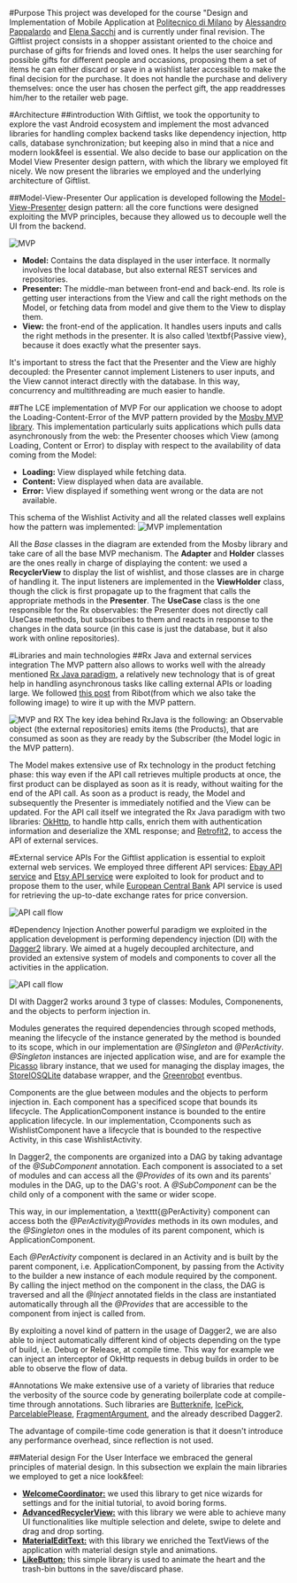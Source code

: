 #Purpose
This project was developed for the course "Design and Implementation of Mobile Application at [Politecnico di Milano](www.polimi.it) by [Alessandro Pappalardo](https://github.com/volcacius) and [Elena Sacchi](https://github.com/lifeindeath) and is currently under final revision.
The Giftlist project consists in a shopper assistant oriented to the choice and purchase of gifts for friends and loved ones. It helps the user searching for possible gifts for different people and occasions, proposing them a set of items he can either discard or save in a wishlist later accessible to make the final decision for the purchase.
It does not handle the purchase and delivery themselves: once the user has chosen the perfect gift, the app readdresses him/her to the retailer web page.

#Architecture
##introduction
With Giftlist, we took the opportunity to explore the vast Android ecosystem and implement the most advanced libraries for handling complex backend tasks like dependency injection, http calls, database synchronization; but keeping also in mind that a nice and modern look&feel is essential.
We also decide to base our application on the Model View Presenter design pattern, with which the library we employed fit nicely. 
We now present the libraries we employed and the underlying architecture of Giftlist.

##Model-View-Presenter
Our application is developed following the [Model-View-Presenter](http://hannesdorfmann.com/mosby/mvp/) design pattern: all the core functions were designed exploiting the MVP principles, because they allowed us to decouple well the UI from the backend.

![MVP](https://github.com/volcacius/Giftlist/blob/master/images/MVP.png)

* __Model:__ Contains the data displayed in the user interface. It normally involves the local database, but also external REST services and repositories.
* __Presenter:__ The middle-man between front-end and back-end. Its role is getting user interactions from the View and call the right methods on the Model, or fetching data from model and give them to the View to display them.
* __View:__ the front-end of the application. It handles users inputs and calls the right methods in the presenter. It is also called \textbf{Passive view}, because it does exactly what the presenter says.

It's important to stress the fact that the Presenter and the View are highly decoupled: the Presenter cannot implement Listeners to user inputs, and the View cannot interact directly with the database. In this way, concurrency and multithreading are much easier to handle.

##The LCE implementation of MVP
For our application we choose to adopt the Loading-Content-Error of the MVP pattern provided by the [Mosby MVP library](https://github.com/sockeqwe/mosby). This implementation particularly suits applications which pulls data asynchronously from the web: the Presenter chooses which View (among Loading, Content or Error) to display with respect to the availability of data coming from the Model:
* __Loading:__ View displayed while fetching data.
* __Content:__ View displayed when data are available.
* __Error:__ View displayed if something went wrong or the data are not available.

This schema of the Wishlist Activity and all the related classes well explains how the pattern was implemented:
![MVP implementation](https://github.com/volcacius/Giftlist/blob/master/images/MVP_Lce.png)

All the *Base* classes in the diagram are extended from the Mosby library and take care of all the base MVP mechanism.
The **Adapter** and **Holder** classes are the ones really in charge of displaying the content: we used a **RecyclerView** to display the list of wishlist, and those classes are in charge of handling it.
The input listeners are implemented in the **ViewHolder** class, though the click is first propagate up to the fragment that calls the appropriate methods in the **Presenter**.
The **UseCase** class is the one responsible for the Rx observables: the Presenter does not directly call UseCase methods, but subscribes to them and reacts in response to the changes in the data source (in this case is just the database, but it also work with online repositories).

#Libraries and main technologies
##Rx Java and external services integration
The MVP pattern also allows to works well with the already mentioned [Rx Java paradigm](https://github.com/ReactiveX/RxJava/wiki), a relatively new technology that is of great help in handling asynchronous tasks like calling external APIs or loading large.
We followed [this post](https://labs.ribot.co.uk/android-application-architecture-8b6e34acda65) from Ribot(from which we also take the following image) to wire it up with the MVP pattern.

![MVP and RX](https://github.com/volcacius/Giftlist/blob/master/images/MVP_RxJava.png)
The key idea behind RxJava is the following: an Observable object (the external repositories) emits items (the Products), that are consumed as soon as they are ready by the Subscriber (the Model logic in the MVP pattern).

The Model makes extensive use of Rx technology in the product fetching phase: this way even if the API call retrieves multiple products at once, the first product can be displayed as soon as it is ready, without waiting for the end of the API call. As soon as a product is ready, the Model and subsequently the Presenter is immediately notified and the View can be updated.
For the API call itself we integrated the Rx Java paradigm with two libraries: [OkHttp](https://github.com/square/okhttp), to handle http calls, enrich them with authentication information and deserialize the XML response; and [Retrofit2](https://github.com/square/retrofit), to access the API of external services.

#External service APIs
For the Giftlist application is essential to exploit external web services. We employed three different API services: [Ebay API service](https://go.developer.ebay.com/api-documentation) and [Etsy API service](https://www.etsy.com/developers/documentation/) were exploited to look for product and to propose them to the user, while [European Central Bank](https://sdw-wsrest.ecb.europa.eu/) API service is used for retrieving the up-to-date exchange rates for price conversion.

![API call flow](https://github.com/volcacius/Giftlist/blob/master/images/APIcall.png)

#Dependency Injection
Another powerful paradigm we exploited in the application development is  performing dependency injection (DI) with the [Dagger2](http://google.github.io/dagger/) library. We aimed at a hugely decoupled architecture, and provided an extensive system of models and components to cover all the activities in the application. 

![API call flow](https://github.com/volcacius/Giftlist/blob/master/images/Injection.png)

DI with Dagger2 works around 3 type of classes: Modules, Componenents, and the objects to perform injection in. 

Modules generates the required dependencies through scoped methods, meaning the lifecycle of the instance generated by the method is bounded to its scope, which in our implementation are *@Singleton* and *@PerActivity*. *@Singleton* instances are injected application wise, and are for example the [Picasso](http://square.github.io/picasso/) library instance, that we used for managing the display images, the [StoreIOSQLite](https://github.com/pushtorefresh/storio/blob/master/docs/StorIOSQLite.md) database wrapper, and the [Greenrobot](https://github.com/greenrobot/EventBus) eventbus. 

Components are the glue between modules and the objects to perform injection in. Each component has a specificed scope that bounds its lifecycle. The ApplicationComponent instance is bounded to the entire application lifecycle. In our implementation, Ccomponents such as WishlistComponent have a lifecycle that is bounded to the respective Activity, in this case WishlistActivity. 

In Dagger2, the components are organized into a DAG by taking advantage of the *@SubComponent* annotation. Each component is associated to a set of modules and can access all the *@Provides* of its own and its parents' modules in the DAG, up to the DAG's root. A *@SubComponent* can be the child only of a component with the same or wider scope.

This way, in our implementation, a \texttt{@PerActivity} component can access both the *@PerActivity@Provides* methods in its own modules, and the *@Singleton* ones in the modules of its parent component, which is ApplicationComponent. 

Each *@PerActivity* component is declared in an Activity and is built by the parent component, i.e. ApplicationComponent, by passing from the Activity to the builder a new instance of each module required by the component. By calling the inject method on the component in the class, the DAG is traversed and all the *@Inject* annotated fields in the class are instantiated automatically through all the *@Provides* that are accessible to the component from inject is called from.

By exploiting a novel kind of pattern in the usage of Dagger2, we are also able to inject automatically different kind of objects depending on the type of build, i.e. Debug or Release, at compile time. This way for example we can inject an interceptor of OkHttp requests in debug builds in order to be able to observe the flow of data.

#Annotations
We make extensive use of a variety of libraries that reduce the verbosity of the source code by generating boilerplate code at compile-time through annotations. Such libraries are [Butterknife](http://jakewharton.github.io/butterknife/), [IcePick](https://github.com/frankiesardo/icepick), [ParcelablePlease](https://github.com/sockeqwe/ParcelablePlease), [FragmentArgument](https://github.com/sockeqwe/fragmentargs), and the already described Dagger2. 

The advantage of compile-time code generation is that it doesn't introduce any performance overhead, since reflection is not used.

##Material design
For the User Interface we embraced the general principles of material design. In this subsection we explain the main libraries we employed to get a nice look\&feel:

* __[WelcomeCoordinator:](https://github.com/txusballesteros/welcome-coordinator)__ we used this library to get nice wizards for settings and for the initial tutorial, to avoid boring forms.
* __[AdvancedRecyclerView:](https://github.com/h6ah4i/android-advancedrecyclerview)__ with this library we were able to achieve many UI functionalities like multiple selection and delete, swipe to delete and drag and drop sorting.
* __[MaterialEditText:](https://github.com/rengwuxian/MaterialEditText)__ with this library we enriched the TextViews of the application with material design style and animations.
* __[LikeButton:](https://github.com/jd-alexander/LikeButton)__ this simple library is used to animate the heart and the trash-bin buttons in the save/discard phase.
